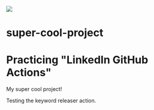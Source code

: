 ![](https://github.com/khanabid20/super-cool-project/workflows/keyword-releaser/badge.svg)

# super-cool-project

Practicing "LinkedIn GitHub Actions"
=======
My super cool project!

Testing the keyword releaser action.


